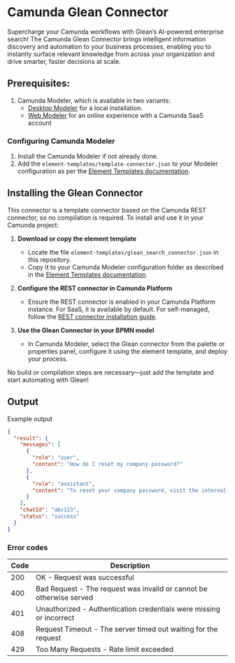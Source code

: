 
# Camunda Glean Connector

Supercharge your Camunda workflows with Glean’s AI-powered enterprise search! The Camunda Glean Connector brings intelligent information discovery and automation to your business processes, enabling you to instantly surface relevant knowledge from across your organization and drive smarter, faster decisions at scale.

## Prerequisites:

1. Camunda Modeler, which is available in two variants:
    - [Desktop Modeler](https://camunda.com/download/modeler/) for a local installation.
    - [Web Modeler](https://modeler.camunda.io/) for an online experience with a Camunda SaaS account


### Configuring Camunda Modeler

1. Install the Camunda Modeler if not already done.
2. Add the `element-templates/template-connector.json` to your Modeler configuration as per
   the [Element Templates documentation](https://docs.camunda.io/docs/components/modeler/desktop-modeler/element-templates/configuring-templates/).

## Installing the Glean Connector

This connector is a template connector based on the Camunda REST connector, so no compilation is required. To install and use it in your Camunda project:

1. **Download or copy the element template**
   - Locate the file `element-templates/glean_search_connector.json` in this repository.
   - Copy it to your Camunda Modeler configuration folder as described in the [Element Templates documentation](https://docs.camunda.io/docs/components/modeler/desktop-modeler/element-templates/configuring-templates/).

2. **Configure the REST connector in Camunda Platform**
   - Ensure the REST connector is enabled in your Camunda Platform instance. For SaaS, it is available by default. For self-managed, follow the [REST connector installation guide](https://docs.camunda.io/docs/components/connectors/connectors/rest/).

3. **Use the Glean Connector in your BPMN model**
   - In Camunda Modeler, select the Glean connector from the palette or properties panel, configure it using the element template, and deploy your process.

No build or compilation steps are necessary—just add the template and start automating with Glean!

## Output

Example output
```json
{
  "result": {
    "messages": [
      {
        "role": "user",
        "content": "How do I reset my company password?"
      },
      {
        "role": "assistant",
        "content": "To reset your company password, visit the internal portal and follow the password reset instructions. If you need further assistance, contact IT support."
      }
    ],
    "chatId": "abc123",
    "status": "success"
  }
}
```

### Error codes

| Code | Description |
|------|-------------|
| 200  | OK - Request was successful |
| 400  | Bad Request - The request was invalid or cannot be otherwise served |
| 401  | Unauthorized - Authentication credentials were missing or incorrect |
| 408  | Request Timeout - The server timed out waiting for the request |
| 429  | Too Many Requests - Rate limit exceeded |

